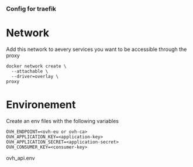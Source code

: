 ### Config for traefik
# Network
Add this network to aevery services you want to be accessible through the proxy
```
docker network create \
  --attachable \
  --driver=overlay \
proxy
```
# Environement
Create an env files with the following variables
```
OVH_ENDPOINT=<ovh-eu or ovh-ca>
OVH_APPLICATION_KEY=<application-key>
OVH_APPLICATION_SECRET=<application-secret>
OVH_CONSUMER_KEY=<consumer-key>
```
ovh_api.env
